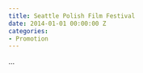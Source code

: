 ```yaml
---
title: Seattle Polish Film Festival
date: 2014-01-01 00:00:00 Z
categories:
- Promotion
---
```


...